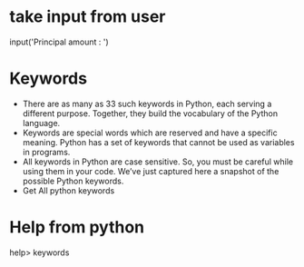 # take input from user

input('Principal amount : ')

# Keywords

- There are as many as 33 such keywords in Python, each serving a different purpose. Together, they build the vocabulary of the Python language.
- Keywords are special words which are reserved and have a specific meaning. Python has a set of keywords that cannot be used as variables in programs.
- All keywords in Python are case sensitive. So, you must be careful while using them in your code. We’ve just captured here a snapshot of the possible Python keywords.
- Get All python keywords

# Help from python

help> keywords